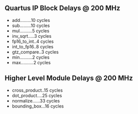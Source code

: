 ## Quartus IP Block Delays @ 200 MHz ##
- add.........10 cycles
- sub.........10 cycles
- mul..........5 cycles
- inv_sqrt.....3 cycles
- fp16_to_int..4 cycles
- int_to_fp16..8 cycles
- gtz_compare..3 cycles
- min..........2 cycles
- max..........2 cycles

## Higher Level Module Delays @ 200 MHz ##
- cross_product..15 cycles
- dot_product....25 cycles
- normalize......33 cycles
- bounding_box...16 cycles